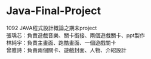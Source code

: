 # Java-Final-Project
1092 JAVA程式設計概論之期末project <br>
張瑀芯：負責遊戲音樂、關卡銜接、兩個遊戲關卡、ppt製作 <br>
林純宇：負責主畫面、跑酷畫面、一個遊戲關卡 <br>
曾雅詩：負責兩個關卡、遊戲封面、人物、介紹設計 <br>
